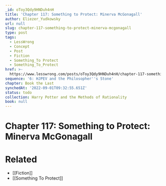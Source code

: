 ```yaml
---
_id: oToy3Qdy9HNDuh4nH
title: 'Chapter 117: Something to Protect: Minerva McGonagall'
author: Eliezer_Yudkowsky
url: null
slug: chapter-117-something-to-protect-minerva-mcgonagall
type: post
tags:
  - LessWrong
  - Concept
  - Post
  - Fiction
  - Something_To Protect
  - Something_To_Protect
href: >-
  https://www.lesswrong.com/posts/oToy3Qdy9HNDuh4nH/chapter-117-something-to-protect-minerva-mcgonagall
sequence: '6: HJPEV and the Philosopher''s Stone'
chapter: Book the Last
synchedAt: '2022-09-01T09:32:55.651Z'
status: todo
collection: Harry Potter and the Methods of Rationality
book: null
---
```


# Chapter 117: Something to Protect: Minerva McGonagall


# Related

- [[Fiction]]
- [[Something To Protect]]